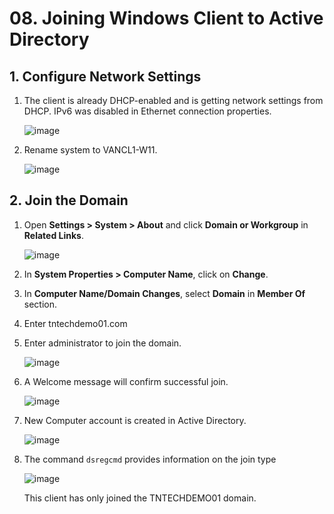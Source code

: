 # 08. Joining Windows Client to Active Directory

## 1. Configure Network Settings

1. The client is already DHCP-enabled and is getting network settings from DHCP.  IPv6 was disabled in Ethernet connection properties.

   ![image](https://github.com/user-attachments/assets/7be8e610-2af4-4d7e-8017-0de0e7995b16)


2. Rename system to VANCL1-W11.

   ![image](https://github.com/user-attachments/assets/5c6ad9a9-d1e0-4dd7-85f8-051d6d1b4e5d)

## 2. Join the Domain

1. Open **Settings > System > About** and click **Domain or Workgroup** in **Related Links**.

   ![image](https://github.com/user-attachments/assets/0f641a22-3cc1-428b-9ad8-28b9bd6ed13e)

2. In **System Properties > Computer Name**, click on **Change**.
3. In **Computer Name/Domain Changes**, select **Domain** in **Member Of** section.
4. Enter tntechdemo01.com
5. Enter administrator to join the domain.

   ![image](https://github.com/user-attachments/assets/a4b2b2ba-804d-46cd-b3a2-bd4f466394ed)

6. A Welcome message will confirm successful join.

   ![image](https://github.com/user-attachments/assets/c581f2e4-47c3-40e9-878e-14f4aab4c722)

7. New Computer account is created in Active Directory.

   ![image](https://github.com/user-attachments/assets/f0a39737-bf2a-4f06-a0f0-cd3f59969971)

8. The command `dsregcmd` provides information on the join type

   ![image](https://github.com/user-attachments/assets/57661f9b-fc52-4b75-a556-e6713e0c9871)

   This client has only joined the TNTECHDEMO01 domain.
